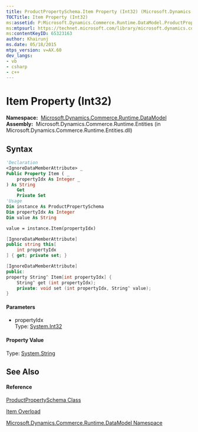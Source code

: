 ```yaml
---
title: ProductPropertySchema.Item Property (Int32) (Microsoft.Dynamics.Commerce.Runtime.DataModel)
TOCTitle: Item Property (Int32)
ms:assetid: P:Microsoft.Dynamics.Commerce.Runtime.DataModel.ProductPropertySchema.Item(System.Int32)
ms:mtpsurl: https://technet.microsoft.com/library/microsoft.dynamics.commerce.runtime.datamodel.productpropertyschema.item(v=AX.60)
ms:contentKeyID: 65323163
author: Khairunj
ms.date: 05/18/2015
mtps_version: v=AX.60
dev_langs:
- vb
- csharp
- c++
---
```


# Item Property (Int32)

**Namespace:**  [Microsoft.Dynamics.Commerce.Runtime.DataModel](microsoft-dynamics-commerce-runtime-datamodel-namespace.md)  
**Assembly:**  Microsoft.Dynamics.Commerce.Runtime.Entities (in Microsoft.Dynamics.Commerce.Runtime.Entities.dll)

## Syntax

``` vb
'Declaration
<IgnoreDataMemberAttribute> _
Public Property Item ( _
    propertyIdx As Integer _
) As String
    Get
    Private Set
'Usage
Dim instance As ProductPropertySchema
Dim propertyIdx As Integer
Dim value As String

value = instance.Item(propertyIdx)
```

``` csharp
[IgnoreDataMemberAttribute]
public string this[
    int propertyIdx
] { get; private set; }
```

``` c++
[IgnoreDataMemberAttribute]
public:
property String^ Item[int propertyIdx] {
    String^ get (int propertyIdx);
    private: void set (int propertyIdx, String^ value);
}
```

#### Parameters

  - propertyIdx  
    Type: [System.Int32](https://technet.microsoft.com/library/td2s409d\(v=ax.60\))  

#### Property Value

Type: [System.String](https://technet.microsoft.com/library/s1wwdcbf\(v=ax.60\))  

## See Also

#### Reference

[ProductPropertySchema Class](productpropertyschema-class-microsoft-dynamics-commerce-runtime-datamodel.md)

[Item Overload](productpropertyschema-item-property-microsoft-dynamics-commerce-runtime-datamodel.md)

[Microsoft.Dynamics.Commerce.Runtime.DataModel Namespace](microsoft-dynamics-commerce-runtime-datamodel-namespace.md)

